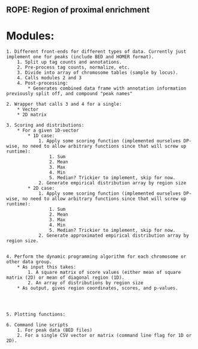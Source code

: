 ## ROPE: Region of proximal enrichment

# Modules:
	1. Different front-ends for different types of data. Currently just implement one for peaks (include BED and HOMER format).
		1. Split up tag counts and annotations.
		2. Pre-process tag counts, normalize, etc.
		3. Divide into array of chromosome tables (sample by locus).
		4. Calls modules 2 and 3
		4. Post-processing:
			* Generates combined data frame with annotation information previously split off, and compound "peak names"

	2. Wrapper that calls 3 and 4 for a single:
		* Vector
		* 2D matrix
			
	3. Scoring and distributions:
		* For a given 1D-vector
			* 1D case:
				1. Apply some scoring function (implemented ourselves DP-wise, no need to allow arbitrary functions since that will screw up runtime):
					1. Sum
					2. Mean
					3. Max
					4. Min
					5. Median? Trickier to implement, skip for now.
				2. Generate empirical distribution array by region size
			* 2D case:
				1. Apply some scoring function (implemented ourselves DP-wise, no need to allow arbitrary functions since that will screw up runtime):
					1. Sum
					2. Mean
					3. Max
					4. Min
					5. Median? Trickier to implement, skip for now.
				2. Generate approximated empirical distribution array by region size.
			

	4. Perform the dynamic programming algorithm for each chromosome or other data group.
		* As input this takes:
			1. A square matrix of score values (either mean of square matrix (2D) or mean of diagonal region (1D).
			2. An array of distributions by region size
		* As output, gives region coordinates, scores, and p-values.
		

		
		
	5. Plotting functions:
	
	6. Command line scripts
	    1. For peak data (BED files)
	    2. For a single CSV vector or matrix (command line flag for 1D or 2D).
		